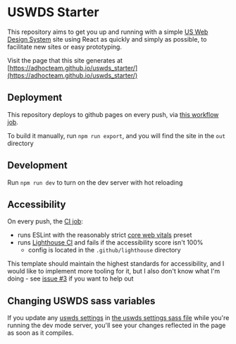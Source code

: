 # USWDS Starter

This repository aims to get you up and running with a simple [US Web Design
System](https://designsystem.digital.gov/) site using React as quickly and
simply as possible, to facilitate new sites or easy prototyping.

Visit the page that this site generates at
[https://adhocteam.github.io/uswds_starter/](https://adhocteam.github.io/uswds_starter/)

## Deployment

This repository deploys to github pages on every push, via [this workflow
job](.github/workflows/github-pages.yml).

To build it manually, run `npm run export`, and you will find the site in the
`out` directory

## Development

Run `npm run dev` to turn on the dev server with hot reloading

## Accessibility

On every push, the [CI job](.github/workflows/ci.yml):

- runs ESLint with the reasonably strict [core web vitals](https://nextjs.org/docs/basic-features/eslint#core-web-vitals) preset
- runs [Lighthouse CI](https://github.com/treosh/lighthouse-ci-action) and fails if the accessibility score isn't 100%
  - config is located in the `.github/lighthouse` directory

This template should maintain the highest standards for accessibility, and I
would like to implement more tooling for it, but I also don't know what I'm
doing - see [issue #3](https://github.com/adhocteam/uswds_starter/issues/3) if
you want to help out

## Changing USWDS sass variables

If you update any [uswds
settings](https://designsystem.digital.gov/documentation/settings/) in [the
uswds settings sass file](assets/stylesheets/uswds-settings.scss) while you're
running the dev mode server, you'll see your changes reflected in the page as
soon as it compiles.
